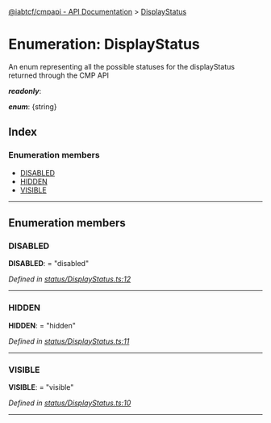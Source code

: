 [@iabtcf/cmpapi - API Documentation](../README.md) > [DisplayStatus](../enums/displaystatus.md)

# Enumeration: DisplayStatus

An enum representing all the possible statuses for the displayStatus returned through the CMP API

*__readonly__*: 

*__enum__*: {string}

## Index

### Enumeration members

* [DISABLED](displaystatus.md#disabled)
* [HIDDEN](displaystatus.md#hidden)
* [VISIBLE](displaystatus.md#visible)

---

## Enumeration members

<a id="disabled"></a>

###  DISABLED

**DISABLED**:  = "disabled"

*Defined in [status/DisplayStatus.ts:12](https://github.com/chrispaterson/iabtcf/blob/a518601/modules/cmpapi/src/status/DisplayStatus.ts#L12)*

___
<a id="hidden"></a>

###  HIDDEN

**HIDDEN**:  = "hidden"

*Defined in [status/DisplayStatus.ts:11](https://github.com/chrispaterson/iabtcf/blob/a518601/modules/cmpapi/src/status/DisplayStatus.ts#L11)*

___
<a id="visible"></a>

###  VISIBLE

**VISIBLE**:  = "visible"

*Defined in [status/DisplayStatus.ts:10](https://github.com/chrispaterson/iabtcf/blob/a518601/modules/cmpapi/src/status/DisplayStatus.ts#L10)*

___

